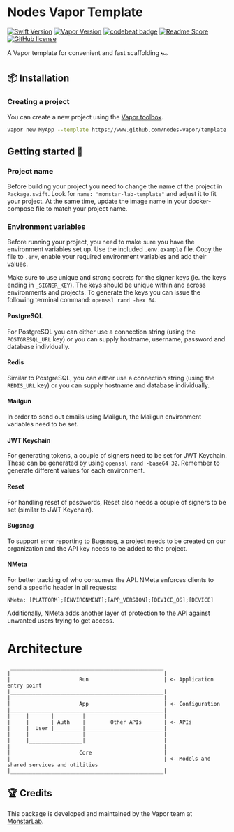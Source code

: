 # Nodes Vapor Template
[![Swift Version](https://img.shields.io/badge/Swift-5.5-brightgreen.svg)](http://swift.org)
[![Vapor Version](https://img.shields.io/badge/Vapor-4-30B6FC.svg)](http://vapor.codes)
[![codebeat badge](https://codebeat.co/badges/3a24a136-5aa1-4622-a875-69d0552202c7)](https://codebeat.co/projects/github-com-nodes-vapor-template-master)
[![Readme Score](http://readme-score-api.herokuapp.com/score.svg?url=https://github.com/nodes-vapor/template)](http://clayallsopp.github.io/readme-score?url=https://github.com/nodes-vapor/template)
[![GitHub license](https://img.shields.io/badge/license-MIT-blue.svg)](https://raw.githubusercontent.com/nodes-vapor/template/master/LICENSE)


A Vapor template for convenient and fast scaffolding 🏎


## 📦 Installation

### Creating a project

You can create a new project using the [Vapor toolbox](https://vapor.github.io/documentation/getting-started/install-toolbox.html).
```bash
vapor new MyApp --template https://www.github.com/nodes-vapor/template
```

## Getting started 🚀

### Project name

Before building your project you need to change the name of the project in `Package.swift`. Look for `name: "monstar-lab-template"` and adjust it to fit your project.
At the same time, update the image name in your docker-compose file to match your project name.

### Environment variables

Before running your project, you need to make sure you have the environment variables set up. Use the included `.env.example` file. Copy the file to `.env`, enable your required environment variables and add their values.

Make sure to use unique and strong secrets for the signer keys (ie. the keys ending in `_SIGNER_KEY`). The keys should be unique within and across environments and projects. To generate the keys you can issue the following terminal command: `openssl rand -hex 64`.

#### PostgreSQL

For PostgreSQL you can either use a connection string (using the `POSTGRESQL_URL` key) or you can supply hostname, username, password and database individually.

#### Redis

Similar to PostgreSQL, you can either use a connection string (using the `REDIS_URL` key) or you can supply hostname and database individually.

#### Mailgun

In order to send out emails using Mailgun, the Mailgun environment variables need to be set.

#### JWT Keychain

For generating tokens, a couple of signers need to be set for JWT Keychain. These can be generated by using `openssl rand -base64 32`. Remember to generate different values for each environment.

#### Reset

For handling reset of passwords, Reset also needs a couple of signers to be set (similar to JWT Keychain).

#### Bugsnag

To support error reporting to Bugsnag, a project needs to be created on our organization and the API key needs to be added to the project.

#### NMeta

For better tracking of who consumes the API. NMeta enforces clients to send a specific header in all requests:

```
NMeta: [PLATFORM];[ENVIRONMENT];[APP_VERSION];[DEVICE_OS];[DEVICE]
```
Additionally, NMeta adds another layer of protection to the API against unwanted users trying to get access. 

# Architecture

```
 _________________________________________________
|                                                 |
|                      Run                        | <- Application entry point
|_________________________________________________|
|                                                 |
|                      App                        | <- Configuration
|_________________________________________________|
|     |       |         |                         |
|     |       | Auth    |        Other APIs       | <- APIs
|     |  User |_________|_________________________|
|     |                 |                         |
|     |_________________|                         |
|                                                 |
|                      Core                       |
|                                                 | <- Models and shared services and utilities
|_________________________________________________|
```

## 🏆 Credits

This package is developed and maintained by the Vapor team at [MonstarLab](https://www.monstar-lab.com).
